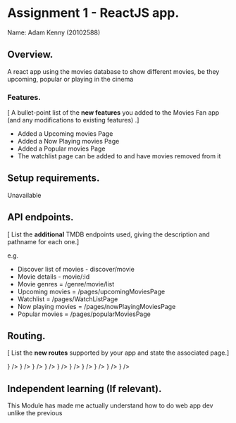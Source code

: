 # Assignment 1 - ReactJS app.

Name: Adam Kenny (20102588)

## Overview.

A react app using the movies database to show different movies, be they upcoming, popular or playing in the cinema

### Features.
[ A bullet-point list of the __new features__ you added to the Movies Fan app (and any modifications to existing features) .]
 
+ Added a Upcoming movies Page
+ Added a Now Playing movies Page
+ Added a Popular movies Page
+ The watchlist page can be added to and have movies removed from it

## Setup requirements.

Unavailable

## API endpoints.

[ List the __additional__ TMDB endpoints used, giving the description and pathname for each one.] 

e.g.
+ Discover list of movies - discover/movie
+ Movie details - movie/:id
+ Movie genres = /genre/movie/list
+ Upcoming movies = /pages/upcomingMoviesPage
+ Watchlist = /pages/WatchListPage
+ Now playing movies = /pages/nowPlayingMoviesPage
+ Popular movies = /pages/popularMoviesPage

## Routing.

[ List the __new routes__ supported by your app and state the associated page.]

<Routes>
            <Route path="/movies/favorites" element={<FavoriteMoviesPage />} />
            <Route path="/reviews/:id" element={ <MovieReviewPage /> } />
            <Route path="/movies/:id" element={<MoviePage />} />
            <Route path="/" element={<HomePage />} />
            <Route path="*" element={ <Navigate to="/" /> } />
            <Route path="/reviews/form" element={ <AddMovieReviewPage /> } />
            <Route path="/movies/upcoming" element={<UpcomingMoviesPage/>} />
            <Route path="/movies/mustWatch" element={<WatchListPage/>} />
            <Route path="/movies/now_playing" element={<NowPlayingMoviesPage/>} />
            <Route path="/movies/popular" element={<PopularMoviesPage/>} />
          </Routes>

## Independent learning (If relevant).

This Module has made me actually understand how to do web app dev unlike the previous
 
